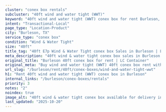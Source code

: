 ```yaml
---
cluster: "conex box rentals"
subcluster: "40ft wind and water tight (WWT)"
keyword: "40ft wind and water tight (WWT) conex box for rent Burleson, TX"
intent: "Transactional-Local"
page_type: "Location-Product"
city: "Burleson, TX"
service_type: "conex box"
condition: "Wind & Water Tight"
size: "40ft"
title_tag: "40ft E7p Wind & Water Tight conex box Sales in Burleson | LC Container"
meta_description: "40ft wind & water tight conex box sales in Burleson. Fast delivery, competitive pricing. Serving conex boxes area. Quote ID: I3X. Call (214) 524-4168 for your free quote today."
original_title: "Burleson 40ft conex box for rent | LC Container"
original_meta: "Buy wind and water tight (WWT) 40ft conex box rent with local delivery in Burleson, TX. LC Container — local Since 2003. Request a fast quote today."
url_slug: "/burleson/rent/40ft/conex-boxes/wind-and-water-tight-wwt"
h1: "Rent 40ft wind and water tight (WWT) conex box in Burleson"
internal_links: "/burleson/conex-boxes/rentals"
priority: 3
notes: "2"
noindex: true
image_alt: "40ft wind & water tight conex box available for delivery in Burleson"
last_updated: "2025-10-20"
---
```


<!-- TODO: Add unique city/inventory copy, images, and internal links here. -->
